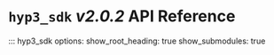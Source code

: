 # `hyp3_sdk` *v2.0.2* API Reference

::: hyp3_sdk
    options:
        show_root_heading: true
        show_submodules: true
